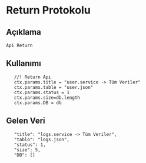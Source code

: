 
# Return Protokolu

## Açıklama
 
 ```
Api Return

 ```
 
 ## Kullanımı
 
 ```
	//! Return Api   
	ctx.params.title = "user.service -> Tüm Veriler"
	ctx.params.table = "user.json"
	ctx.params.status = 1
	ctx.params.size=db.length
	ctx.params.DB = db		
 ```
 
 
 ## Gelen Veri
 
 ```
    "title": "logs.service -> Tüm Veriler",
    "tablo": "logs.json",
    "status": 1,
    "size": 5,
    "DB": []
 ```


